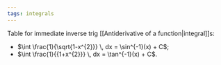 ```yaml
---
tags: integrals
---
```

Table for immediate inverse trig [[Antiderivative of a function|integral]]s:
- $\int \frac{1}{\sqrt{1-x^{2}}} \, dx = \sin^{-1}(x) + C$;
- $\int \frac{1}{{1+x^{2}}} \, dx = \tan^{-1}(x) + C$. 
